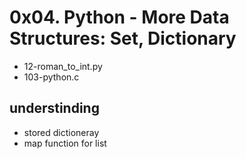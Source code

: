 # 0x04. Python - More Data Structures: Set, Dictionary
- 12-roman_to_int.py
- 103-python.c

## understinding
- stored dictioneray
- map function for list
